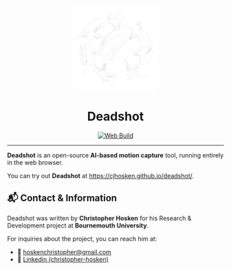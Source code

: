 <p align="center">
  <img src="./public/logo.png" alt="Deadshot Logo" width="200"/>
</p>

<h1 align="center">Deadshot</h1>

<p align="center">
<a href="https://github.com/cjhosken/deadshot/actions/workflows/main.yml"><img src="https://github.com/cjhosken/deadshot/actions/workflows/main.yml/badge.svg?branch=main" alt="Web Build"/></a>
<p>

---

**Deadshot** is an open-source **AI-based motion capture** tool, running entirely in the web browser.

You can try out **Deadshot** at https://cjhosken.github.io/deadshot/.

## 📬 Contact & Information

Deadshot was written by **Christopher Hosken** for his Research & Development project at **Bournemouth University**.

For inquiries about the project, you can reach him at:

* 📧 [hoskenchristopher@gmail.com](mailto:hoskenchristopher@gmail.com)
* 🔗 [Linkedin (christopher-hosken)](https://www.linkedin.com/in/christopher-hosken/)